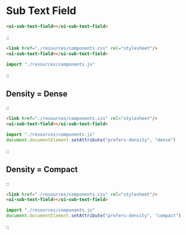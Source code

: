 <!--
type: page
title: Sub Text Field
location: ./components/sub-text-field
layout: default
-->

# Sub Text Field

```html
<ui-sub-text-field></ui-sub-text-field>
```

::
```html
<link href="./resources/components.css" rel="stylesheet"/>
<ui-sub-text-field></ui-sub-text-field>
```
```js
import "./resources/components.js"
```
::


## Density = Dense
::
```html
<link href="./resources/components.css" rel="stylesheet"/>
<ui-sub-text-field></ui-sub-text-field>
```
```js
import "./resources/components.js"
document.documentElement.setAttribute("prefers-density", "dense")
```
::

## Density = Compact
::
```html
<link href="./resources/components.css" rel="stylesheet"/>
<ui-sub-text-field></ui-sub-text-field>
```
```js
import "./resources/components.js"
document.documentElement.setAttribute("prefers-density", "compact")
```
::